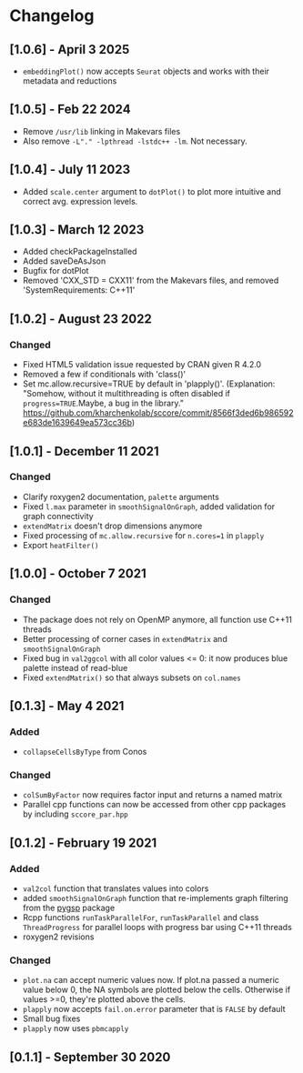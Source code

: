 # Changelog

## [1.0.6] - April 3 2025

- `embeddingPlot()` now accepts `Seurat` objects and works with their metadata and reductions

## [1.0.5] - Feb 22 2024

- Remove `/usr/lib` linking in Makevars files
- Also remove `-L"." -lpthread -lstdc++ -lm`. Not necessary.

## [1.0.4] - July 11 2023

- Added `scale.center` argument to `dotPlot()` to plot more intuitive and correct avg. expression levels.

## [1.0.3] - March 12 2023

- Added checkPackageInstalled
- Added saveDeAsJson
- Bugfix for dotPlot
- Removed 'CXX_STD = CXX11' from the Makevars files, and removed 'SystemRequirements: C++11'

## [1.0.2] - August 23 2022

### Changed

- Fixed HTML5 validation issue requested by CRAN given R 4.2.0
- Removed a few if conditionals with 'class()'
- Set mc.allow.recursive=TRUE by default in 'plapply()'. (Explanation: "Somehow, without it multithreading is often disabled if `progress=TRUE`.Maybe, a bug in the library." https://github.com/kharchenkolab/sccore/commit/8566f3ded6b986592e683de1639649ea573cc36b)

## [1.0.1] - December 11 2021

### Changed

- Clarify roxygen2 documentation, `palette` arguments
- Fixed `l.max` parameter in `smoothSignalOnGraph`, added validation for graph connectivity
- `extendMatrix` doesn't drop dimensions anymore
- Fixed processing of `mc.allow.recursive` for `n.cores=1` in `plapply`
- Export `heatFilter()`

## [1.0.0] - October 7 2021

### Changed

- The package does not rely on OpenMP anymore, all function use C++11 threads
- Better processing of corner cases in `extendMatrix` and `smoothSignalOnGraph`
- Fixed bug in `val2ggcol` with all color values <= 0: it now produces blue palette instead of read-blue
- Fixed `extendMatrix()` so that always subsets on `col.names`

## [0.1.3] - May 4 2021

### Added

- `collapseCellsByType` from Conos

### Changed

- `colSumByFactor` now requires factor input and returns a named matrix
- Parallel cpp functions can now be accessed from other cpp packages by including `sccore_par.hpp`

## [0.1.2] - February 19 2021

### Added

- `val2col` function that translates values into colors
- added `smoothSignalOnGraph` function that re-implements graph filtering from the [pygsp](https://github.com/epfl-lts2/pygsp/) package
- Rcpp functions `runTaskParallelFor`, `runTaskParallel` and class `ThreadProgress` for parallel loops with progress bar using C++11 threads
- roxygen2 revisions

### Changed

- `plot.na` can accept numeric values now. If plot.na passed a numeric value below 0, the NA symbols are plotted below the cells. Otherwise if values >=0, they're plotted above the cells.
- `plapply` now accepts `fail.on.error` parameter that is `FALSE` by default
- Small bug fixes
- `plapply` now uses `pbmcapply`

## [0.1.1] - September 30 2020
